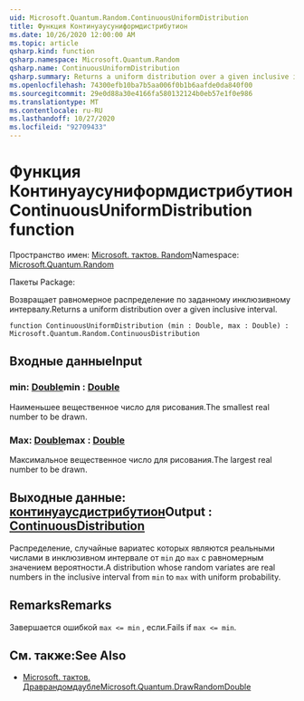 ```yaml
---
uid: Microsoft.Quantum.Random.ContinuousUniformDistribution
title: Функция Континуаусуниформдистрибутион
ms.date: 10/26/2020 12:00:00 AM
ms.topic: article
qsharp.kind: function
qsharp.namespace: Microsoft.Quantum.Random
qsharp.name: ContinuousUniformDistribution
qsharp.summary: Returns a uniform distribution over a given inclusive interval.
ms.openlocfilehash: 74300efb10ba7b5aa006f0b1b6aafde0da840f00
ms.sourcegitcommit: 29e0d88a30e4166fa580132124b0eb57e1f0e986
ms.translationtype: MT
ms.contentlocale: ru-RU
ms.lasthandoff: 10/27/2020
ms.locfileid: "92709433"
---
```

# <a name="continuousuniformdistribution-function"></a><span data-ttu-id="4f3cb-102">Функция Континуаусуниформдистрибутион</span><span class="sxs-lookup"><span data-stu-id="4f3cb-102">ContinuousUniformDistribution function</span></span>

<span data-ttu-id="4f3cb-103">Пространство имен: [Microsoft. тактов. Random](xref:Microsoft.Quantum.Random)</span><span class="sxs-lookup"><span data-stu-id="4f3cb-103">Namespace: [Microsoft.Quantum.Random](xref:Microsoft.Quantum.Random)</span></span>

<span data-ttu-id="4f3cb-104">Пакеты [](https://nuget.org/packages/)</span><span class="sxs-lookup"><span data-stu-id="4f3cb-104">Package: [](https://nuget.org/packages/)</span></span>


<span data-ttu-id="4f3cb-105">Возвращает равномерное распределение по заданному инклюзивному интервалу.</span><span class="sxs-lookup"><span data-stu-id="4f3cb-105">Returns a uniform distribution over a given inclusive interval.</span></span>

```qsharp
function ContinuousUniformDistribution (min : Double, max : Double) : Microsoft.Quantum.Random.ContinuousDistribution
```


## <a name="input"></a><span data-ttu-id="4f3cb-106">Входные данные</span><span class="sxs-lookup"><span data-stu-id="4f3cb-106">Input</span></span>

### <a name="min--double"></a><span data-ttu-id="4f3cb-107">min: [Double](xref:microsoft.quantum.lang-ref.double)</span><span class="sxs-lookup"><span data-stu-id="4f3cb-107">min : [Double](xref:microsoft.quantum.lang-ref.double)</span></span>

<span data-ttu-id="4f3cb-108">Наименьшее вещественное число для рисования.</span><span class="sxs-lookup"><span data-stu-id="4f3cb-108">The smallest real number to be drawn.</span></span>


### <a name="max--double"></a><span data-ttu-id="4f3cb-109">Max: [Double](xref:microsoft.quantum.lang-ref.double)</span><span class="sxs-lookup"><span data-stu-id="4f3cb-109">max : [Double](xref:microsoft.quantum.lang-ref.double)</span></span>

<span data-ttu-id="4f3cb-110">Максимальное вещественное число для рисования.</span><span class="sxs-lookup"><span data-stu-id="4f3cb-110">The largest real number to be drawn.</span></span>



## <a name="output--continuousdistribution"></a><span data-ttu-id="4f3cb-111">Выходные данные: [континуаусдистрибутион](xref:Microsoft.Quantum.Random.ContinuousDistribution)</span><span class="sxs-lookup"><span data-stu-id="4f3cb-111">Output : [ContinuousDistribution](xref:Microsoft.Quantum.Random.ContinuousDistribution)</span></span>

<span data-ttu-id="4f3cb-112">Распределение, случайные вариатес которых являются реальными числами в инклюзивном интервале от `min` до `max` с равномерным значением вероятности.</span><span class="sxs-lookup"><span data-stu-id="4f3cb-112">A distribution whose random variates are real numbers in the inclusive interval from `min` to `max` with uniform probability.</span></span>

## <a name="remarks"></a><span data-ttu-id="4f3cb-113">Remarks</span><span class="sxs-lookup"><span data-stu-id="4f3cb-113">Remarks</span></span>

<span data-ttu-id="4f3cb-114">Завершается ошибкой `max <= min` , если.</span><span class="sxs-lookup"><span data-stu-id="4f3cb-114">Fails if `max <= min`.</span></span>

## <a name="see-also"></a><span data-ttu-id="4f3cb-115">См. также:</span><span class="sxs-lookup"><span data-stu-id="4f3cb-115">See Also</span></span>

- [<span data-ttu-id="4f3cb-116">Microsoft. тактов. Драврандомдаубле</span><span class="sxs-lookup"><span data-stu-id="4f3cb-116">Microsoft.Quantum.DrawRandomDouble</span></span>](xref:Microsoft.Quantum.DrawRandomDouble)